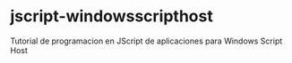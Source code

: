 # jscript-windowsscripthost
Tutorial de programacion en JScript de aplicaciones para Windows Script Host

